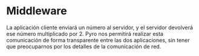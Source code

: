 # Middleware
La aplicación cliente enviará un número al servidor, y el servidor devolverá ese número multiplicado por 2. Pyro nos permitirá realizar esta comunicación de forma transparente entre las dos aplicaciones, sin tener que preocuparnos por los detalles de la comunicación de red.
